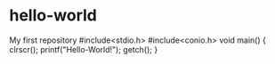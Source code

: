 # hello-world
My first repository
#include<stdio.h>
#include<conio.h>
void main()
{
clrscr();
printf("Hello-World!");
getch();
}

